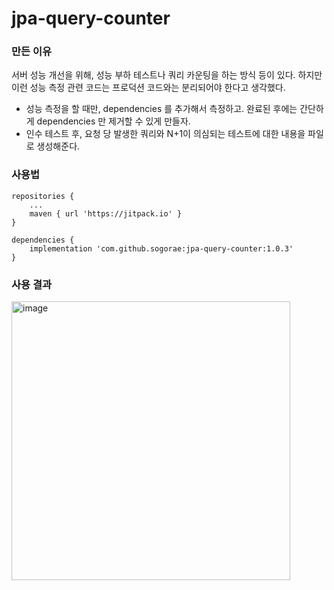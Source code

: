 # jpa-query-counter

### 만든 이유

서버 성능 개선을 위해, 성능 부하 테스트나 쿼리 카운팅을 하는 방식 등이 있다.
하지만 이런 성능 측정 관련 코드는 프로덕션 코드와는 분리되어야 한다고 생각했다.

- 성능 측정을 할 때만, dependencies 를 추가해서 측정하고. 완료된 후에는 간단하게 dependencies 만 제거할 수 있게 만들자.
- 인수 테스트 후, 요청 당 발생한 쿼리와 N+1이 의심되는 테스트에 대한 내용을 파일로 생성해준다.

### 사용법

```
repositories {
    ...
    maven { url 'https://jitpack.io' }
}

dependencies {
    implementation 'com.github.sogorae:jpa-query-counter:1.0.3'
}
```

### 사용 결과
<img width="446" alt="image" src="https://user-images.githubusercontent.com/48307960/188691153-f3fe07bb-1e68-484d-a41e-71cc3fcae53a.png">

